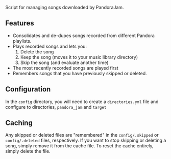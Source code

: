 Script for managing songs downloaded by PandoraJam.

## Features

* Consolidates and de-dupes songs recorded from different Pandora playlists.
* Plays recorded songs and lets you:
  1. Delete the song
  2. Keep the song (moves it to your music library directory)
  3. Skip the song (and evaluate another time)
* The most recently recorded songs are played first
* Remembers songs that you have previously skipped or deleted.

## Configuration

In the `config` directory, you will need to create a `directories.yml`
file and configure to directories, `pandora_jam` and `target`

## Caching

Any skipped or deleted files are "remembered" in the `config/.skipped` 
or `config/.deleted` files, respectively. If you want to stop skipping
or deleting a song, simply remove it from the cache file. To reset the 
cache entirely, simply delete the file.